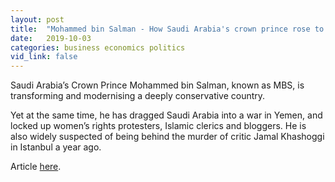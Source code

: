 ```yaml
---
layout: post
title:  "Mohammed bin Salman - How Saudi Arabia's crown prince rose to power"
date:   2019-10-03
categories: business economics politics
vid_link: false
---
```


Saudi Arabia’s Crown Prince Mohammed bin Salman, known as MBS, is transforming and modernising a deeply conservative country.

Yet at the same time, he has dragged Saudi Arabia into a war in Yemen, and locked up women’s rights protesters, Islamic clerics and bloggers. He is also widely suspected of being behind the murder of critic Jamal Khashoggi in Istanbul a year ago.

Article [here].

[here]: //www.bbc.co.uk/news/extra/lLGBQVCUCZ/mohammed_bin_salman
